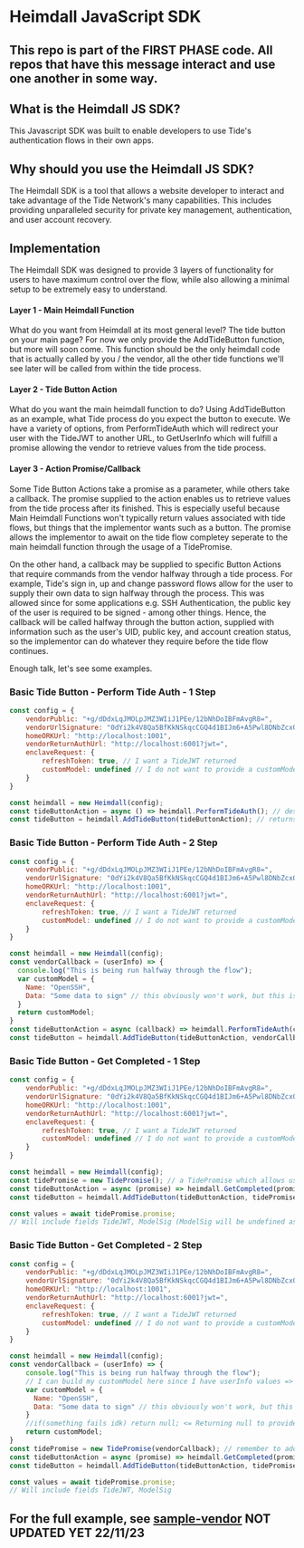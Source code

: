 # Heimdall JavaScript SDK

## This repo is part of the FIRST PHASE code. All repos that have this message interact and use one another in some way.

## What is the Heimdall JS SDK?
This Javascript SDK was built to enable developers to use Tide's authentication flows in their own apps.

## Why should you use the Heimdall JS SDK?
The Heimdall SDK is a tool that allows a website developer to interact and take advantage of the Tide Network's many capabilities. This includes providing unparalleled security for private key management, authentication, and user account recovery.

## Implementation
The Heimdall SDK was designed to provide 3 layers of functionality for users to have maximum control over the flow, while also allowing a minimal setup to be extremely easy to understand.

#### Layer 1 - Main Heimdall Function
What do you want from Heimdall at its most general level? The tide button on your main page? For now we only provide the AddTideButton function, but more will soon come. This function should be the only heimdall code that is actually called by you / the vendor, all the other tide functions we'll see later will be called from within the tide process.
#### Layer 2 - Tide Button Action
What do you want the main heimdall function to do? Using AddTideButton as an example, what Tide process do you expect the button to execute. We have a variety of options, from PerformTideAuth which will redirect your user with the TideJWT to another URL, to GetUserInfo which will fulfill a promise allowing the vendor to retrieve values from the tide process.
#### Layer 3 - Action Promise/Callback
Some Tide Button Actions take a promise as a parameter, while others take a callback. The promise supplied to the action enables us to retrieve values from the tide process after its finished. This is especially useful because Main Heimdall Functions won't typically return values associated with tide flows, but things that the implementor wants such as a button. The promise allows the implementor to await on the tide flow completey seperate to the main heimdall function through the usage of a TidePromise.

On the other hand, a callback may be supplied to specific Button Actions that require commands from the vendor halfway through a tide process. For example, Tide's sign in, up and change password flows allow for the user to supply their own data to sign halfway through the process. This was allowed since for some applications e.g. SSH Authentication, the public key of the user is required to be signed - among other things. Hence, the callback will be called halfway through the button action, supplied with information such as the user's UID, public key, and account creation status, so the implementor can do whatever they require before the tide flow continues.

Enough talk, let's see some examples.
### Basic Tide Button - Perform Tide Auth - 1 Step
```javascript
const config = {
    vendorPublic: "+g/dDdxLqJMOLpJMZ3WIiJ1PEe/12bNhDoIBFmAvgR8=",
    vendorUrlSignature: "0dYi2k4V8Qa5BfKkNSkqcCGQ4d1BIJm6+A5Pwl8DNbZcxQljPnbNk0KG5FTkWjDTbckKHSG7xi1xuzb38uy3Bg==",
    homeORKUrl: "http://localhost:1001",
    vendorReturnAuthUrl: "http://localhost:6001?jwt=",
    enclaveRequest: {
        refreshToken: true, // I want a TideJWT returned
        customModel: undefined // I do not want to provide a customModel
    }
}

const heimdall = new Heimdall(config);
const tideButtonAction = async () => heimdall.PerformTideAuth(); // describe what we want the tide button to do
const tideButton = heimdall.AddTideButton(tideButtonAction); // returns Tide Button for you to stylise
```
### Basic Tide Button - Perform Tide Auth - 2 Step
```javascript
const config = {
    vendorPublic: "+g/dDdxLqJMOLpJMZ3WIiJ1PEe/12bNhDoIBFmAvgR8=",
    vendorUrlSignature: "0dYi2k4V8Qa5BfKkNSkqcCGQ4d1BIJm6+A5Pwl8DNbZcxQljPnbNk0KG5FTkWjDTbckKHSG7xi1xuzb38uy3Bg==",
    homeORKUrl: "http://localhost:1001",
    vendorReturnAuthUrl: "http://localhost:6001?jwt=",
    enclaveRequest: {
        refreshToken: true, // I want a TideJWT returned
        customModel: undefined // I do not want to provide a customModel - yet
    }
}

const heimdall = new Heimdall(config);
const vendorCallback = (userInfo) => {
  console.log("This is being run halfway through the flow");
  var customModel = {
    Name: "OpenSSH",
    Data: "Some data to sign" // this obviously won't work, but this is the format customModel should be e.g. have a Name and Data field
  }
  return customModel;
}
const tideButtonAction = async (callback) => heimdall.PerformTideAuth(callback); // describe what we want the tide button to do
const tideButton = heimdall.AddTideButton(tideButtonAction, vendorCallback); // returns Tide Button for you to stylise
```
### Basic Tide Button - Get Completed - 1 Step
```javascript
const config = {
    vendorPublic: "+g/dDdxLqJMOLpJMZ3WIiJ1PEe/12bNhDoIBFmAvgR8=",
    vendorUrlSignature: "0dYi2k4V8Qa5BfKkNSkqcCGQ4d1BIJm6+A5Pwl8DNbZcxQljPnbNk0KG5FTkWjDTbckKHSG7xi1xuzb38uy3Bg==",
    homeORKUrl: "http://localhost:1001",
    vendorReturnAuthUrl: "http://localhost:6001?jwt=",
    enclaveRequest: {
        refreshToken: true, // I want a TideJWT returned
        customModel: undefined // I do not want to provide a customModel
    }
}

const heimdall = new Heimdall(config);
const tidePromise = new TidePromise(); // a TidePromise which allows us to get the values from the FULL sign in process
const tideButtonAction = async (promise) => heimdall.GetCompleted(promise); // describe what we want the tide button to do
const tideButton = heimdall.AddTideButton(tideButtonAction, tidePromise); // returns Tide Button for you to stylise

const values = await tidePromise.promise;
// Will include fields TideJWT, ModelSig (ModelSig will be undefined as no model was supplied)
```
### Basic Tide Button - Get Completed - 2 Step
```javascript
const config = {
    vendorPublic: "+g/dDdxLqJMOLpJMZ3WIiJ1PEe/12bNhDoIBFmAvgR8=",
    vendorUrlSignature: "0dYi2k4V8Qa5BfKkNSkqcCGQ4d1BIJm6+A5Pwl8DNbZcxQljPnbNk0KG5FTkWjDTbckKHSG7xi1xuzb38uy3Bg==",
    homeORKUrl: "http://localhost:1001",
    vendorReturnAuthUrl: "http://localhost:6001?jwt=",
    enclaveRequest: {
        refreshToken: true, // I want a TideJWT returned
        customModel: undefined // I do not want to provide a customModel - yet
    }
}

const heimdall = new Heimdall(config);
const vendorCallback = (userInfo) => {
    console.log("This is being run halfway through the flow");
    // I can build my customModel here since I have userInfo values => userInfo.PublicKey, userInfo.UID. userInfo.NewAccount
    var customModel = {
      Name: "OpenSSH",
      Data: "Some data to sign" // this obviously won't work, but this is the format customModel should be e.g. have a Name and Data field
    }
    //if(something fails idk) return null; <= Returning null to provide NO customModel is OK as long as enclaveRequest.refreshToken == true
    return customModel;
}
const tidePromise = new TidePromise(vendorCallback); // remember to add VendorCallBack here into the promise that gets sent to the button action
const tideButtonAction = async (promise) => heimdall.GetCompleted(promise); // describe what we want the tide button to do
const tideButton = heimdall.AddTideButton(tideButtonAction, tidePromise); // returns Tide Button for you to stylise

const values = await tidePromise.promise;
// Will include fields TideJWT, ModelSig
```
## For the full example, see [sample-vendor](https://github.com/tide-foundation/sample-vendor/tree/main) NOT UPDATED YET 22/11/23
